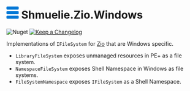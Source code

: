 ﻿# ![Shmuelie.Zio.Windows](Shmuelie.Zio.Windows-32.png) Shmuelie.Zio.Windows

![Nuget](https://img.shields.io/badge/NUGET-WIP-blue?style=for-the-badge)
[![Keep a Changelog](https://img.shields.io/badge/Keep%20a%20Changelog-1.0.0-F25D30?style=for-the-badge)](CHANGELOG.md)

Implementations of `IFileSystem` for [Zio][Zio] that are Windows specific.

- `LibraryFileSystem` exposes unmanaged resources in PE+ as a file system.
- `NamespaceFileSystem` exposes Shell Namespace in Windows as file systems.
- `FileSystemNamespace` exposes `IFileSystem` as a Shell Namespace.

[Zio]: https://www.nuget.org/packages/Zio